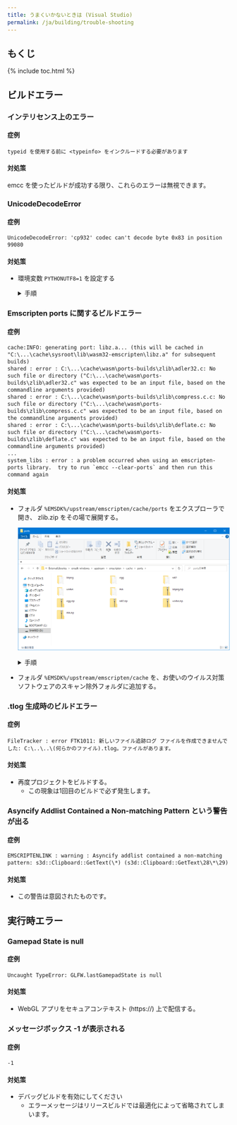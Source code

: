 ```yaml
---
title: うまくいかないときは (Visual Studio)
permalink: /ja/building/trouble-shooting
---
```


## もくじ

{% include toc.html %}

## ビルドエラー

### インテリセンス上のエラー

#### 症例

```log
typeid を使用する前に <typeinfo> をインクルードする必要があります
```

#### 対処策

emcc を使ったビルドが成功する限り、これらのエラーは無視できます。

### UnicodeDecodeError

#### 症例

```log
UnicodeDecodeError: 'cp932' codec can't decode byte 0x83 in position 99080
```

#### 対処策

- 環境変数 `PYTHONUTF8=1` を設定する

  <details markdown="block"><summary>手順</summary>

  1. 「Windows の設定」を開き、検索欄に「環境変数」と入力する。すると、「環境変数の編集」という検索結果が出るので、それをクリックする。

      ![envvar0](/assets/img/building/trouble-shooting/envvar0.png)

  2. 「環境変数」というタイトルのウィンドウが表示されるので、「新規(_N_)...」をクリックする。

      ![envvar1](/assets/img/building/trouble-shooting/envvar1.png)

  3. 「ユーザ環境変数の編集」というタイトルのウィンドウが表示されるので、変数名に「PYTHON_UTF8」(半角英字、小文字不可)と、変数値に「1」(半角数字)と入力する。

      ![envvar2](/assets/img/building/trouble-shooting/envvar2.png)

  </details>

### Emscripten ports に関するビルドエラー

#### 症例

```log
cache:INFO: generating port: libz.a... (this will be cached in "C:\...\cache\sysroot\lib\wasm32-emscripten\libz.a" for subsequent builds)
shared : error : C:\...\cache\wasm\ports-builds\zlib\adler32.c: No such file or directory ("C:\...\cache\wasm\ports-builds\zlib\adler32.c" was expected to be an input file, based on the commandline arguments provided)
shared : error : C:\...\cache\wasm\ports-builds\zlib\compress.c.c: No such file or directory ("C:\...\cache\wasm\ports-builds\zlib\compress.c.c" was expected to be an input file, based on the commandline arguments provided)
shared : error : C:\...\cache\wasm\ports-builds\zlib\deflate.c: No such file or directory ("C:\...\cache\wasm\ports-builds\zlib\deflate.c" was expected to be an input file, based on the commandline arguments provided)
...
system_libs : error : a problem occurred when using an emscripten-ports library.  try to run `emcc --clear-ports` and then run this command again
```

#### 対処策

- フォルダ `%EMSDK%/upstream/emscripten/cache/ports` をエクスプローラで開き、 zlib.zip をその場で展開する。


    ![folder layout](/assets/img/building/trouble-shooting/emscripten-cache.png)

    <details markdown="block"><summary>手順</summary>

    1. Zip ファイルを右クリックして、**すべて展開(T)...** をクリックします。

        ![ExtractZip](/assets/img/building/trouble-shooting/unzip-all.png)

    2. 圧縮 (ZIP 形式) フォルダーの展開という名前のウィンドウが表示されるので、**展開** をクリックします。

        ![ExtractZip](/assets/img/building/trouble-shooting/unzip-all2.png)

    </details>

- フォルダ `%EMSDK%/upstream/emscripten/cache` を、お使いのウイルス対策ソフトウェアのスキャン除外フォルダに追加する。

### .tlog 生成時のビルドエラー

#### 症例

```log
FileTracker : error FTK1011: 新しいファイル追跡ログ ファイルを作成できませんでした: C:\..\..\(何らかのファイル).tlog。ファイルがあります。
```

#### 対処策

- 再度プロジェクトをビルドする。
  - この現象は1回目のビルドで必ず発生します。

### Asyncify Addlist Contained a Non-matching Pattern という警告が出る

#### 症例

```log
EMSCRIPTENLINK : warning : Asyncify addlist contained a non-matching pattern: s3d::Clipboard::GetText(\*) (s3d::Clipboard::GetText\28\*\29)
```

#### 対処策

- この警告は意図されたものです。

## 実行時エラー

### Gamepad State is null

#### 症例

```log
Uncaught TypeError: GLFW.lastGamepadState is null
```

#### 対処策

- WebGL アプリをセキュアコンテキスト (https://) 上で配信する。

### メッセージボックス -1 が表示される

#### 症例

```log
-1
```

#### 対処策

- デバッグビルドを有効にしてください
  - エラーメッセージはリリースビルドでは最適化によって省略されてしまいます。
